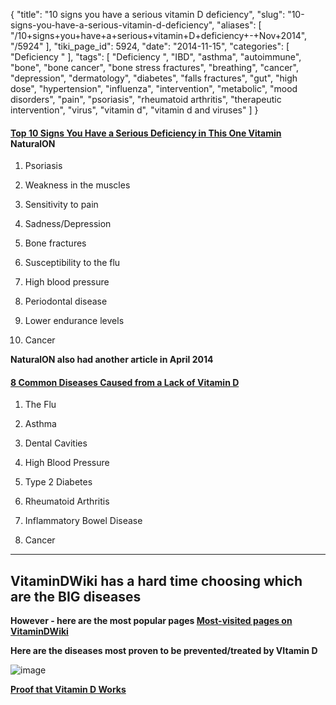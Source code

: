 {
    "title": "10 signs you have a serious vitamin D deficiency",
    "slug": "10-signs-you-have-a-serious-vitamin-d-deficiency",
    "aliases": [
        "/10+signs+you+have+a+serious+vitamin+D+deficiency+-+Nov+2014",
        "/5924"
    ],
    "tiki_page_id": 5924,
    "date": "2014-11-15",
    "categories": [
        "Deficiency "
    ],
    "tags": [
        "Deficiency ",
        "IBD",
        "asthma",
        "autoimmune",
        "bone",
        "bone cancer",
        "bone stress fractures",
        "breathing",
        "cancer",
        "depression",
        "dermatology",
        "diabetes",
        "falls fractures",
        "gut",
        "high dose",
        "hypertension",
        "influenza",
        "intervention",
        "metabolic",
        "mood disorders",
        "pain",
        "psoriasis",
        "rheumatoid arthritis",
        "therapeutic intervention",
        "virus",
        "vitamin d",
        "vitamin d and viruses"
    ]
}


#### [Top 10 Signs You Have a Serious Deficiency in This One Vitamin](http://naturalon.com/top-10-signs-you-have-a-serious-deficiency-in-this-one-vitamin) NaturalON

1. Psoriasis

2. Weakness in the muscles

3. Sensitivity to pain

4. Sadness/Depression

5. Bone fractures

6. Susceptibility to the flu

7. High blood pressure

8. Periodontal disease

9. Lower endurance levels

10. Cancer

 **NaturalON also had another article in April 2014** 

#### [8 Common Diseases Caused from a Lack of Vitamin D](http://naturalon.com/8-common-diseases-caused-from-a-lack-of-vitamin-d/)

1. The Flu

2. Asthma

3. Dental Cavities

4. High Blood Pressure

5. Type 2 Diabetes

6. Rheumatoid Arthritis

7. Inflammatory Bowel Disease

8. Cancer

---

## VitaminDWiki has a hard time choosing which are the BIG diseases

 **However - here are the most popular pages [Most-visited pages on VitaminDWiki](/posts/most-visited-pages-on-vitamindwiki)** 

 **Here are the diseases most proven to be prevented/treated by VItamin D** 

<img src="/attachments/d3.mock.jpg" alt="image"> 

 **[Proof that Vitamin D Works](/posts/proof-that-vitamin-d-works)**